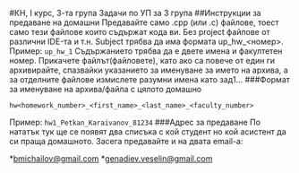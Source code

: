 #КН, I курс, 3-та група
Задачи по УП за 3 група 
##Инструкции за предаване на домашни
Предавайте само .cpp (или .c) файлове, 
тоест само тeзи файлoве които съдържат кода ви. 
Без project файлове от различни IDE-та и т.н. 
Subject трябва да има формата up_hw_<номер>. 
Пример: `up_hw_1` 
Съдържанието трябва да е двете имена и факултетен номер. 
Прикачете файлът(файловете), като ако са повече от един 
ги архивирайте, спазвайки указанието за именуване за името на архива, 
а за отделните файлове измислете разумни имена като зад1... 
###Формат за именуване на архива/файла с цялото домашно 
```
hw<homework_number>_<first_name>_<last_name>_<faculty_number>
```
Пример: 
`hw1_Petkan_Karaivanov_81234`
###Адрес за предаване
По нататък тук ще се появят два списъка с кой студент 
но кой асистент да си праща домашното.
Засега предавайте и на двата email-a: 

*bmichailov@gmail.com
*genadiev.veselin@gmail.com


